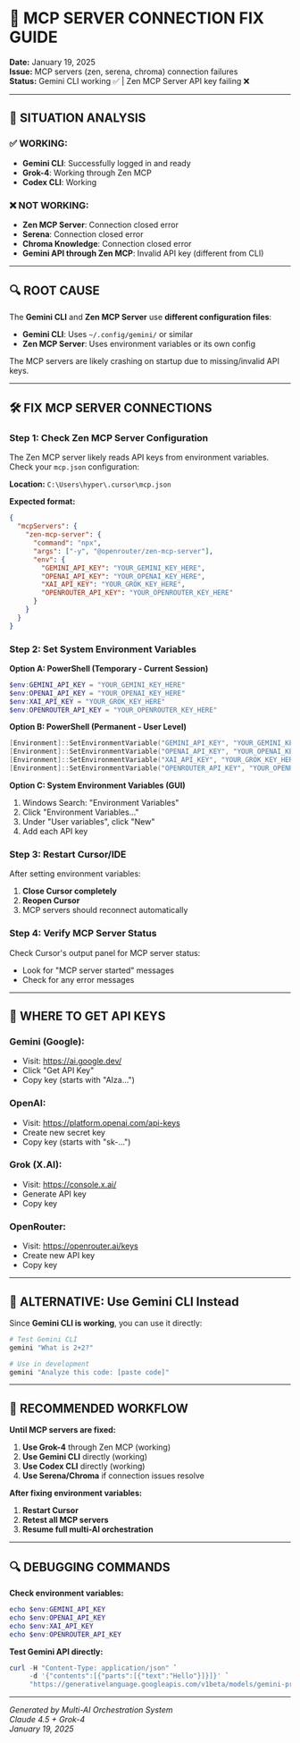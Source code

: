 # 🔧 MCP SERVER CONNECTION FIX GUIDE

**Date:** January 19, 2025  
**Issue:** MCP servers (zen, serena, chroma) connection failures  
**Status:** Gemini CLI working ✅ | Zen MCP Server API key failing ❌

---

## 🎯 SITUATION ANALYSIS

### ✅ **WORKING:**
- **Gemini CLI**: Successfully logged in and ready
- **Grok-4**: Working through Zen MCP
- **Codex CLI**: Working

### ❌ **NOT WORKING:**
- **Zen MCP Server**: Connection closed error
- **Serena**: Connection closed error
- **Chroma Knowledge**: Connection closed error
- **Gemini API through Zen MCP**: Invalid API key (different from CLI)

---

## 🔍 ROOT CAUSE

The **Gemini CLI** and **Zen MCP Server** use **different configuration files**:

- **Gemini CLI**: Uses `~/.config/gemini/` or similar
- **Zen MCP Server**: Uses environment variables or its own config

The MCP servers are likely crashing on startup due to missing/invalid API keys.

---

## 🛠️ FIX MCP SERVER CONNECTIONS

### **Step 1: Check Zen MCP Server Configuration**

The Zen MCP server likely reads API keys from environment variables. Check your `mcp.json` configuration:

**Location:** `C:\Users\hyper\.cursor\mcp.json`

**Expected format:**
```json
{
  "mcpServers": {
    "zen-mcp-server": {
      "command": "npx",
      "args": ["-y", "@openrouter/zen-mcp-server"],
      "env": {
        "GEMINI_API_KEY": "YOUR_GEMINI_KEY_HERE",
        "OPENAI_API_KEY": "YOUR_OPENAI_KEY_HERE",
        "XAI_API_KEY": "YOUR_GROK_KEY_HERE",
        "OPENROUTER_API_KEY": "YOUR_OPENROUTER_KEY_HERE"
      }
    }
  }
}
```

### **Step 2: Set System Environment Variables**

**Option A: PowerShell (Temporary - Current Session)**
```powershell
$env:GEMINI_API_KEY = "YOUR_GEMINI_KEY_HERE"
$env:OPENAI_API_KEY = "YOUR_OPENAI_KEY_HERE"
$env:XAI_API_KEY = "YOUR_GROK_KEY_HERE"
$env:OPENROUTER_API_KEY = "YOUR_OPENROUTER_KEY_HERE"
```

**Option B: PowerShell (Permanent - User Level)**
```powershell
[Environment]::SetEnvironmentVariable("GEMINI_API_KEY", "YOUR_GEMINI_KEY_HERE", "User")
[Environment]::SetEnvironmentVariable("OPENAI_API_KEY", "YOUR_OPENAI_KEY_HERE", "User")
[Environment]::SetEnvironmentVariable("XAI_API_KEY", "YOUR_GROK_KEY_HERE", "User")
[Environment]::SetEnvironmentVariable("OPENROUTER_API_KEY", "YOUR_OPENROUTER_KEY_HERE", "User")
```

**Option C: System Environment Variables (GUI)**
1. Windows Search: "Environment Variables"
2. Click "Environment Variables..."
3. Under "User variables", click "New"
4. Add each API key

### **Step 3: Restart Cursor/IDE**

After setting environment variables:
1. **Close Cursor completely**
2. **Reopen Cursor**
3. MCP servers should reconnect automatically

### **Step 4: Verify MCP Server Status**

Check Cursor's output panel for MCP server status:
- Look for "MCP server started" messages
- Check for any error messages

---

## 🔑 WHERE TO GET API KEYS

### **Gemini (Google):**
- Visit: https://ai.google.dev/
- Click "Get API Key"
- Copy key (starts with "AIza...")

### **OpenAI:**
- Visit: https://platform.openai.com/api-keys
- Create new secret key
- Copy key (starts with "sk-...")

### **Grok (X.AI):**
- Visit: https://console.x.ai/
- Generate API key
- Copy key

### **OpenRouter:**
- Visit: https://openrouter.ai/keys
- Create new API key
- Copy key

---

## 🚀 ALTERNATIVE: Use Gemini CLI Instead

Since **Gemini CLI is working**, you can use it directly:

```powershell
# Test Gemini CLI
gemini "What is 2+2?"

# Use in development
gemini "Analyze this code: [paste code]"
```

---

## 🎯 RECOMMENDED WORKFLOW

**Until MCP servers are fixed:**

1. **Use Grok-4** through Zen MCP (working)
2. **Use Gemini CLI** directly (working)
3. **Use Codex CLI** directly (working)
4. **Use Serena/Chroma** if connection issues resolve

**After fixing environment variables:**

1. **Restart Cursor**
2. **Retest all MCP servers**
3. **Resume full multi-AI orchestration**

---

## 🔍 DEBUGGING COMMANDS

**Check environment variables:**
```powershell
echo $env:GEMINI_API_KEY
echo $env:OPENAI_API_KEY
echo $env:XAI_API_KEY
echo $env:OPENROUTER_API_KEY
```

**Test Gemini API directly:**
```powershell
curl -H "Content-Type: application/json" `
     -d '{"contents":[{"parts":[{"text":"Hello"}]}]}' `
     "https://generativelanguage.googleapis.com/v1beta/models/gemini-pro:generateContent?key=$env:GEMINI_API_KEY"
```

---

*Generated by Multi-AI Orchestration System*  
*Claude 4.5 + Grok-4*  
*January 19, 2025*


